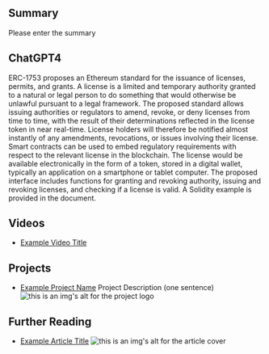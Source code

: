 ## Summary

Please enter the summary

## ChatGPT4

ERC-1753 proposes an Ethereum standard for the issuance of licenses, permits, and grants. A license is a limited and temporary authority granted to a natural or legal person to do something that would otherwise be unlawful pursuant to a legal framework. The proposed standard allows issuing authorities or regulators to amend, revoke, or deny licenses from time to time, with the result of their determinations reflected in the license token in near real-time. License holders will therefore be notified almost instantly of any amendments, revocations, or issues involving their license. Smart contracts can be used to embed regulatory requirements with respect to the relevant license in the blockchain. The license would be available electronically in the form of a token, stored in a digital wallet, typically an application on a smartphone or tablet computer. The proposed interface includes functions for granting and revoking authority, issuing and revoking licenses, and checking if a license is valid. A Solidity example is provided in the document.

## Videos

- [Example Video Title](https://www.youtube.com/watch?v=TDGq4aeevgY)

## Projects

- [Example Project Name](https://xxxx.xxx/xxxxx) Project Description (one sentence) ![this is an img's alt for the project logo](https://xxxx.xxx/project-logo.xxx)

## Further Reading

- [Example Article Title](https://xxxx.xxx/xxxxx) ![this is an img's alt for the article cover](https://xxxx.xxx/article-cover.xxx)
